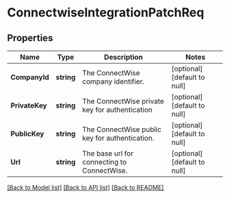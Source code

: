 # ConnectwiseIntegrationPatchReq

## Properties
Name | Type | Description | Notes
------------ | ------------- | ------------- | -------------
**CompanyId** | **string** | The ConnectWise company identifier. | [optional] [default to null]
**PrivateKey** | **string** | The ConnectWise private key for authentication | [optional] [default to null]
**PublicKey** | **string** | The ConnectWise public key for authentication. | [optional] [default to null]
**Url** | **string** | The base url for connecting to ConnectWise. | [optional] [default to null]

[[Back to Model list]](../README.md#documentation-for-models) [[Back to API list]](../README.md#documentation-for-api-endpoints) [[Back to README]](../README.md)

